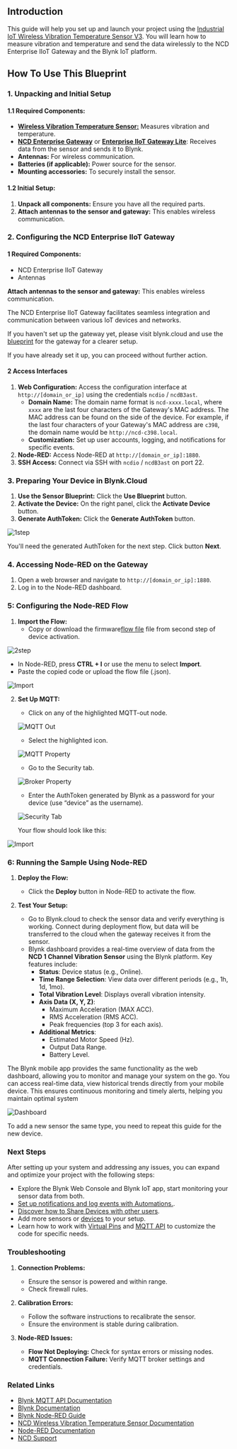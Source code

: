## Introduction

This guide will help you set up and launch your project using the [Industrial
IoT Wireless Vibration Temperature Sensor
V3](https://store.ncd.io/product/industrial-iot-wireless-vibration-temperature-sensor-v3/).
You will learn how to measure vibration and temperature and send the data
wirelessly to the NCD Enterprise IIoT Gateway and the Blynk IoT platform.

## How To Use This Blueprint

### 1. Unpacking and Initial Setup

#### 1.1 Required Components:
- [**Wireless Vibration Temperature Sensor:**](https://store.ncd.io/product/industrial-iot-wireless-vibration-temperature-sensor-v3/) Measures vibration and temperature.
- [**NCD Enterprise
Gateway**](https://store.ncd.io/product/enterprise-iiot-gateway/) or
[**Enterprise IIoT Gateway Lite**](https://store.ncd.io/product/enterprise-iiot-gateway-lite/): Receives data
from the sensor and sends it to Blynk.
- **Antennas:** For wireless communication.
- **Batteries (if applicable):** Power source for the sensor.
- **Mounting accessories:** To securely install the sensor.

#### 1.2 Initial Setup:
1. **Unpack all components:** Ensure you have all the required parts.
2. **Attach antennas to the sensor and gateway:** This enables wireless communication.

### 2. Configuring the NCD Enterprise IIoT Gateway

#### 1 Required Components:
- NCD Enterprise IIoT Gateway
- Antennas

**Attach antennas to the sensor and gateway:** This enables wireless communication.

The NCD Enterprise IIoT Gateway facilitates seamless integration and communication between various IoT devices and networks.

If you haven't set up the gateway yet, please visit blynk.cloud and use the [blueprint](https://blynk.cloud/dashboard/88287/blueprints/Library/TMPL40YtWwLlq) for the gateway for a clearer setup.

If you have already set it up, you can proceed without further action.

#### 2 Access Interfaces

   1. **Web Configuration:** Access the configuration interface at `http://[domain_or_ip]` using the credentials `ncdio` / `ncdB3ast`.
      - **Domain Name:** The domain name format is `ncd-xxxx.local`, where `xxxx` are the last four characters of the Gateway's MAC address. The MAC address can be found on the side of the device. For example, if the last four characters of your Gateway's MAC address are `c398`, the domain name would be `http://ncd-c398.local`.
      - **Customization:** Set up user accounts, logging, and notifications for specific events.
   2. **Node-RED:** Access Node-RED at `http://[domain_or_ip]:1880`.
   3. **SSH Access:** Connect via SSH with `ncdio` / `ncdB3ast` on port 22.

### 3. Preparing Your Device in Blynk.Cloud

   1. **Use the Sensor Blueprint:** Click the **Use Blueprint** button.
   2. **Activate the Device:** On the right panel, click the **Activate Device** button.
   3. **Generate AuthToken:** Click the **Generate AuthToken** button.

![1step](https://raw.githubusercontent.com/blynkkk/blueprints/refs/heads/main/-Free/NCD%201%20Channel%20Vibration%20Sensor%20Plus/Image/1step.png)

You'll need the generated AuthToken for the next step. Click button **Next**.


### 4. Accessing Node-RED on the Gateway

   1. Open a web browser and navigate to `http://[domain_or_ip]:1880`.
   2. Log in to the Node-RED dashboard.

### 5: Configuring the Node-RED Flow

1. **Import the Flow:**
   - Copy or download the firmware[flow file](https://raw.githubusercontent.com/blynkkk/blueprints/refs/heads/main/-Free/NCD%201%20Channel%20Vibration%20Sensor%20Plus/Firmware/flow.json) file from second step of device activation.

![2step](https://raw.githubusercontent.com/blynkkk/blueprints/refs/heads/main/-Free/NCD%201%20Channel%20Vibration%20Sensor%20Plus/Image/2step.png)

   - In Node-RED, press **CTRL + I** or use the menu to select **Import**.
   - Paste the copied code or upload the flow file (.json).

![Import](https://raw.githubusercontent.com/blynkkk/blueprints/refs/heads/main/-Free/NCD%201%20Channel%20Vibration%20Sensor%20Plus/Image/import.png)

2. **Set Up MQTT:**
   - Click on any of the highlighted MQTT-out node.

	![MQTT Out](https://raw.githubusercontent.com/blynkkk/blueprints/refs/heads/main/-Free/NCD%201%20Channel%20Vibration%20Sensor%20Plus/Image/flow-mqtt-out.png)

   - Select the highlighted icon.

	![MQTT Property](https://raw.githubusercontent.com/blynkkk/blueprints/refs/heads/main//Image/mqtt-property.png)

   - Go to the Security tab.

	![Broker Property](https://raw.githubusercontent.com/blynkkk/blueprints/refs/heads/main//Image/broker-property.png)

   - Enter the AuthToken generated by Blynk as a password for your device (use “device” as the username).

	![Security Tab](https://raw.githubusercontent.com/blynkkk/blueprints/refs/heads/main//Image/security-tab.png)

   Your flow should look like this:

![Import](https://raw.githubusercontent.com/blynkkk/blueprints/refs/heads/main//Image/flow.png)

### 6: Running the Sample Using Node-RED

1. **Deploy the Flow:**
   - Click the **Deploy** button in Node-RED to activate the flow.

2. **Test Your Setup:**
   - Go to Blynk.cloud to check the sensor data and verify everything is working. Connect during deployment flow, but data will be transferred to the cloud when the gateway receives it from the sensor.
   - Blynk dashboard provides a real-time overview of data from the **NCD 1 Channel Vibration Sensor** using the Blynk platform. Key features include:
       - **Status**: Device status (e.g., Online).
       - **Time Range Selection**: View data over different periods (e.g., 1h, 1d, 1mo).
       - **Total Vibration Level**: Displays overall vibration intensity.
       - **Axis Data (X, Y, Z)**:
         - Maximum Acceleration (MAX ACC).
         - RMS Acceleration (RMS ACC).
         - Peak frequencies (top 3 for each axis).
       - **Additional Metrics**:
         - Estimated Motor Speed (Hz).
         - Output Data Range.
         - Battery Level.

The Blynk mobile app provides the same functionality as the web dashboard,
allowing you to monitor and manage your system on the go. You can access
real-time data, view historical trends directly from your mobile device.
This ensures continuous monitoring and timely alerts, helping you maintain
optimal system

![Dashboard](https://raw.githubusercontent.com/blynkkk/blueprints/refs/heads/main//Image/screenshot-1.png)

To add a new sensor the same type, you need to repeat this guide for the new device.

### Next Steps

After setting up your system and addressing any issues, you can expand and optimize your project with the following steps:

- Explore the Blynk Web Console and Blynk IoT app, start monitoring your sensor data from both.
- [Set up notifications and log events with Automations.](https://docs.blynk.io/en/concepts/automations).
- [Discover how to Share Devices with other users](https://docs.blynk.io/en/blynk.console/devices/device-sharing).
- Add more sensors or [devices](https://docs.blynk.io/en/blynk.console/devices/actions-with-devices#create-device) to your setup.
- Learn how to work with [Virtual
Pins](https://docs.blynk.io/en/getting-started/how-to-display-any-sensor-data-in-blynk-app)
and [MQTT API](https://docs.blynk.io/en/blynk.cloud-mqtt-api/device-mqtt-api)
to customize the code for specific needs.

### Troubleshooting

1. **Connection Problems:**
   - Ensure the sensor is powered and within range.
   - Check firewall rules.

2. **Calibration Errors:**
   - Follow the software instructions to recalibrate the sensor.
   - Ensure the environment is stable during calibration.

3. **Node-RED Issues:**
   - **Flow Not Deploying:** Check for syntax errors or missing nodes.
   - **MQTT Connection Failure:** Verify MQTT broker settings and credentials.

### Related Links

- [Blynk MQTT API Documentation](https://docs.blynk.io/en/hardware-guides/mqtt-api)
- [Blynk Documentation](https://docs.blynk.io/en/)
- [Blynk Node-RED Guide](https://docs.blynk.io/en/hardware-guides/node-red)
- [NCD Wireless Vibration Temperature Sensor Documentation](https://store.ncd.io/product/industrial-iot-wireless-vibration-temperature-sensor-v3/)
- [Node-RED Documentation](https://nodered.org/docs/getting-started/local)
- [NCD Support](https://ncd.io/contact/)

